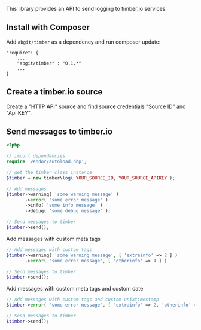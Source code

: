 This library provides an API to send logging to timber.io services.

Install with Composer
------------
Add `abgit/timber` as a dependency and run composer update:

```
"require": {
    ...
    "abgit/timber" : "0.1.*"
    ...
}
```

Create a timber.io source
------------
Create a "HTTP API" source and find source credentials "Source ID" and "Api KEY".

Send messages to timber.io
------------

```php
<?php

// import dependencies
require 'vendor/autoload.php';

// get the timber class instance
$timber = new timber\log( YOUR_SOURCE_ID, YOUR_SOURCE_APIKEY );

// Add messages
$timber->warning( 'some warning message' )
       ->error( 'some error message' )
       ->info( 'some info message' )
       ->debug( 'some debug message' );

// Send messages to timber
$timber->send(); 
```

Add messages with custom meta tags
```php
// Add messages with custom tags
$timber->warning( 'some warning message', [ 'extrainfo' => 2 ] )
       ->error( 'some error message', [ 'otherinfo' => 4 ] )

// Send messages to timber
$timber->send(); 
```
Add messages with custom meta tags and custom date
```php
// Add messages with custom tags and custom unixtimestamp
$timber->error( 'some error message', [ 'extrainfo' => 2, 'otherinfo' => 4 ], time() - 86400 )

// Send messages to timber
$timber->send(); 
```
